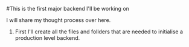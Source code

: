 #This is the first major backend I'll be working on 

I will share my thought process over here.

1. First I'll create all the files and follders that are needed to initialise a production level backend.
 